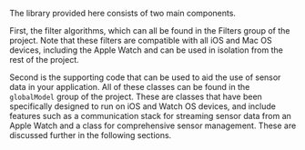 The library provided here consists of two main components. 

First, the filter algorithms, which can all be found in the Filters group of the project. Note that these filters are compatible with all iOS and Mac OS devices, including the Apple Watch and can be used in isolation from the rest of the project. 

Second is the supporting code that can be used to aid the use of sensor data in your application. All of these classes can be found in the `globalModel` group of the project. These are classes that have been specifically designed to run on iOS and Watch OS devices, and include features such as a communication stack for streaming sensor data from an Apple Watch and a class for comprehensive sensor management. These are discussed further in the following sections.
